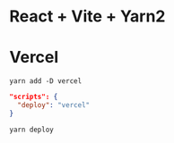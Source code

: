 # React + Vite + Yarn2

# Vercel

`yarn add -D vercel`

```json
"scripts": {
  "deploy": "vercel"
}
```

`yarn deploy`
